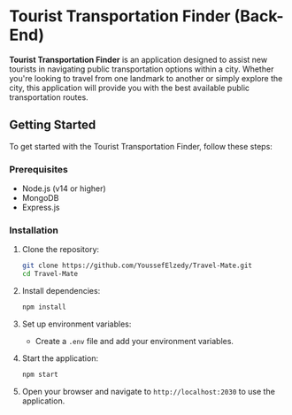 # Tourist Transportation Finder (Back-End)

**Tourist Transportation Finder** is an application designed to assist new tourists in navigating public transportation options within a city. Whether you're looking to travel from one landmark to another or simply explore the city, this application will provide you with the best available public transportation routes.

## Getting Started

To get started with the Tourist Transportation Finder, follow these steps:

### Prerequisites

- Node.js (v14 or higher)
- MongoDB
- Express.js

### Installation

1. Clone the repository:

   ```bash
   git clone https://github.com/YoussefElzedy/Travel-Mate.git
   cd Travel-Mate
   ```

2. Install dependencies:

   ```bash
   npm install
   ```

3. Set up environment variables:

   - Create a `.env` file and add your environment variables.

4. Start the application:

   ```bash
   npm start
   ```

5. Open your browser and navigate to `http://localhost:2030` to use the application.
